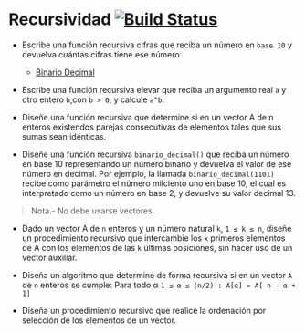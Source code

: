 # Recursividad [![Build Status](https://travis-ci.com/KROSF/Recursividad.svg?branch=master)](https://travis-ci.com/KROSF/Recursividad)
* Escribe una función recursiva cifras que reciba un número en `base 10` y devuelva cuántas cifras tiene ese número.
    * [Binario Decimal](./src/binariodecimal.c)

* Escribe una función recursiva elevar que reciba un argumento real `a` y otro entero `b`,con `b > 0`, y calcule `a^b`.

* Diseñe una función recursiva que determine si en un vector A de n enteros existendos parejas consecutivas de elementos tales que sus sumas sean idénticas.

* Diseñe una función recursiva `binario_decimal()` que reciba un número en base 10 representando un número binario y devuelva el valor de ese número en decimal. Por ejemplo, la llamada `binario_decimal(1101)` recibe como parámetro el número milciento uno en base 10, el cual es interpretado como un número en base 2, y devuelve su valor decimal 13.
> Nota.- No debe usarse vectores.

* Dado un vector A de `n` enteros y un número natural `k`, `1 ≤ k ≤ n`, diseñe un procedimiento recursivo que intercambie los `k` primeros elementos de A con los elementos de las `k` últimas posiciones, sin hacer uso de un vector auxiliar.

* Diseña un algoritmo que determine de forma recursiva si en un vector `A` de `n` enteros se cumple: Para todo α `1 ≤ α ≤ (n/2) : A[α] = A[ n - α + 1]`

* Diseña un procedimiento recursivo que realice la ordenación por selección de los elementos de un vector.
